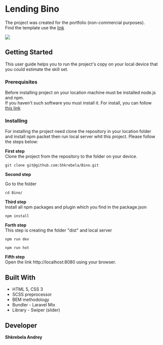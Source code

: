 # Lending Bino
The project was created for the portfolio (non-commercial purposes).<br> 
Find the template use the [link](https://www.behance.net/gallery/28954423/Freebie-Bino-Landing-Page-PSD-Template)

![](https://github.com/Shkrebela/TEST/blob/master/ezgif.com-resize%20(1).gif?raw=true)

## Getting Started
This user guide helps you to run the project's copy on your local device that you could estimate the skill set.

### Prerequisites
Before installing project on your location machine must be installed node.js and npm.<br>
If you haven't such software you must install it. For install, you can follow [this link](https://nodejs.org/uk/download/package-manager/)

### Installing

For installing the project need clone the repository in your location folder and install npm packet then run local server whit this project. 
Please follow the steps below:

**First step**<br> 
Clone the project from the repository to the folder on your device.
```
git clone git@github.com:Shkrebela/Bino.git
```
**Second step**<br> 

Go to the folder
```
cd Bino/
```
**Third step**<br> 
Install all npm packages and plugin which you find in the package.json 
```
npm install
```
**Forth step**<br>
This step is creating the folder "dist" and local server
```
npm run dev 

npm run hot 
```
**Fifth step**<br>
Open the link http://localhost:8080 using your browser.

## Built With

* HTML 5, CSS 3
* SCSS preprocessor
* BEM methodology
* Bundler - Laravel Mix
* Library - Swiper (slider)

## Developer
**Shkrebela Andrey** 
